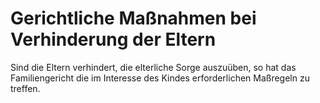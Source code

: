 # Gerichtliche Maßnahmen bei Verhinderung der Eltern

Sind die Eltern verhindert, die elterliche Sorge auszuüben, so hat das Familiengericht die im Interesse des Kindes erforderlichen Maßregeln zu treffen. 

